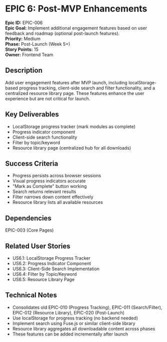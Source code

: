 # EPIC 6: Post-MVP Enhancements

**Epic ID:** EPIC-006  
**Epic Goal:** Implement additional engagement features based on user feedback and roadmap (optional post-launch features).  
**Priority:** Medium  
**Phase:** Post-Launch (Week 5+)  
**Story Points:** 15  
**Owner:** Frontend Team

## Description

Add user engagement features after MVP launch, including localStorage-based progress tracking, client-side search and filter functionality, and a centralized resource library page. These features enhance the user experience but are not critical for launch.

## Key Deliverables

- LocalStorage progress tracker (mark modules as complete)
- Progress indicator component
- Client-side search functionality
- Filter by topic/keyword
- Resource library page (centralized hub for all downloads)

## Success Criteria

- Progress persists across browser sessions
- Visual progress indicators accurate
- "Mark as Complete" button working
- Search returns relevant results
- Filter narrows down content effectively
- Resource library lists all available resources

## Dependencies

EPIC-003 (Core Pages)

## Related User Stories

- US6.1: LocalStorage Progress Tracker
- US6.2: Progress Indicator Component
- US6.3: Client-Side Search Implementation
- US6.4: Filter by Topic/Keyword
- US6.5: Resource Library Page

## Technical Notes

- Consolidates old EPIC-010 (Progress Tracking), EPIC-011 (Search/Filter), EPIC-012 (Resource Library), EPIC-020 (Post-Launch)
- Use localStorage for progress tracking (no backend needed)
- Implement search using Fuse.js or similar client-side library
- Resource library aggregates all downloadable content across phases
- These features can be added incrementally after launch


